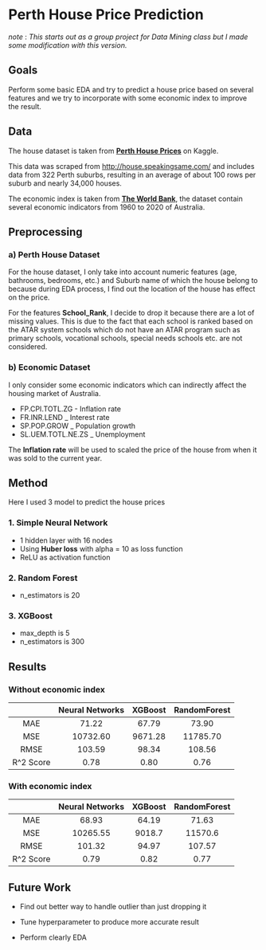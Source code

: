# Perth House Price Prediction

*note* : *This starts out as a group project for Data Mining class but I made some modification with this version.*

## Goals

Perform some basic EDA and try to predict a house price based on several features and we try to incorporate with some economic index to improve the result.

## Data

The house dataset is taken from __[Perth House Prices](https://www.kaggle.com/datasets/syuzai/perth-house-prices)__ on Kaggle.

This data was scraped from http://house.speakingsame.com/ and includes data from 322 Perth suburbs, resulting in an average of about 100 rows per suburb and nearly 34,000 houses.

The economic index is taken from __[The World Bank](https://data.worldbank.org/country/AU)__, the dataset contain several economic indicators from 1960 to 2020 of Australia.

## Preprocessing

### a) Perth House Dataset
For the house dataset, I only take into account numeric features (age, bathrooms, bedrooms, etc.) and Suburb name of which the house belong to because during EDA process, I find out the location of the house has effect on the price.

For the features **School_Rank**, I decide to drop it because there are a lot of missing values. This is due to the fact that each school is ranked based on the ATAR system schools which do not have an ATAR program such as primary schools, vocational schools, special needs schools etc. are not considered.

### b) Economic Dataset
I only consider some economic indicators which can indirectly affect the housing market of Australia.

* FP.CPI.TOTL.ZG - Inflation rate
* FR.INR.LEND _ Interest rate
* SP.POP.GROW _ Population growth
* SL.UEM.TOTL.NE.ZS _ Unemployment

The **Inflation rate** will be used to scaled the price of the house from when it was sold to the current year.

## Method
Here I used 3 model to predict the house prices

### 1. Simple Neural Network

* 1 hidden layer with 16 nodes
* Using **Huber loss** with alpha = 10 as loss function
* ReLU as activation function

### 2. Random Forest

* n_estimators is 20

### 3. XGBoost

* max_depth is 5
* n_estimators is 300

## Results

### Without economic index

|  | Neural Networks   | XGBoost | RandomForest |
| :---:   | :---: | :---: | :---: |
| MAE | 71.22   | 67.79   | 73.90 |
| MSE | 10732.60   | 9671.28   | 11785.70 |
| RMSE | 103.59   | 98.34   | 108.56 |
| R^2 Score | 0.78   | 0.80   | 0.76 |

### With economic index

|  | Neural Networks   | XGBoost | RandomForest |
| :---:   | :---: | :---: | :---: |
| MAE | 68.93   | 64.19   | 71.63 |
| MSE | 10265.55   | 9018.7   | 11570.6 |
| RMSE | 101.32   | 94.97   | 107.57 |
| R^2 Score | 0.79   | 0.82   | 0.77 |

## Future Work

* Find out better way to handle outlier than just dropping it

* Tune hyperparameter to produce more accurate result

* Perform clearly EDA


